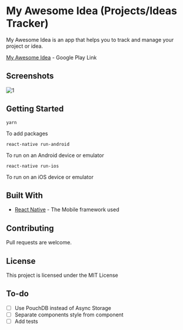 # My Awesome Idea (Projects/Ideas Tracker)

My Awesome Idea is an app that helps you to track and manage your project or idea.

[My Awesome Idea](https://play.google.com/store/apps/details?id=com.myawesomeproject60&hl=pt_BR) - Google Play Link


## Screenshots
![1](https://lh3.googleusercontent.com/yZZdq_rIJLlEPD069wRABoOrnSuUpe4cWfgnOXjruTxzwzZdh8LizUqCVf36uHMzM-U=w1920-h937-rw)

## Getting Started

`yarn`

To add packages

`react-native run-android`

To run on an Android device or emulator

`react-native run-ios`

To run on an iOS device or emulator

## Built With

* [React Native](https://facebook.github.io/react-native/) - The Mobile framework used

## Contributing

Pull requests are welcome.

## License

This project is licensed under the MIT License

## To-do

- [ ] Use PouchDB instead of Async Storage
- [ ] Separate components style from component
- [ ] Add tests
